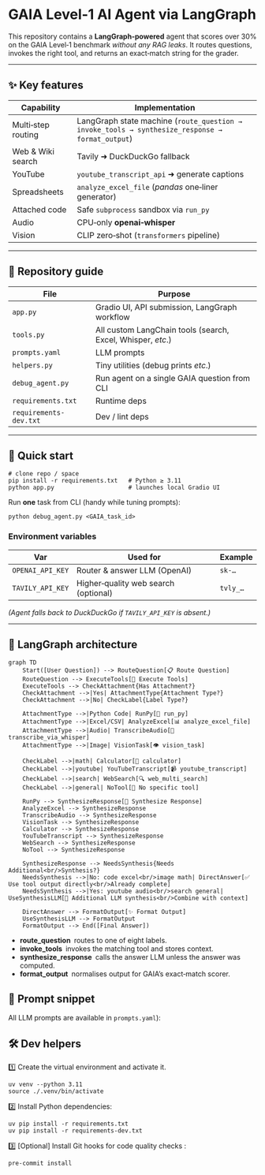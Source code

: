 # GAIA Level‑1 AI Agent via LangGraph

This repository contains a **LangGraph‑powered** agent that scores over 30% on the GAIA Level‑1 benchmark *without any RAG leaks*. It routes questions, invokes the right tool, and returns an exact‑match string for the grader.

---

## ✨ Key features

| Capability | Implementation |
|------------|---------------|
| Multi‑step routing | LangGraph state machine (`route_question → invoke_tools → synthesize_response → format_output`) |
| Web & Wiki search | Tavily ➜ DuckDuckGo fallback |
| YouTube | `youtube_transcript_api` ➜ generate captions |
| Spreadsheets | `analyze_excel_file` (*pandas* one‑liner generator) |
| Attached code | Safe `subprocess` sandbox via `run_py` |
| Audio | CPU‑only **openai‑whisper** |
| Vision | CLIP zero‑shot (`transformers` pipeline) |

---

## 📂 Repository guide

| File | Purpose |
|------|---------|
| `app.py` | Gradio UI, API submission, LangGraph workflow |
| `tools.py` | All custom LangChain tools (search, Excel, Whisper, *etc*.) |
| `prompts.yaml` | LLM prompts |
| `helpers.py` | Tiny utilities (debug prints *etc*.) |
| `debug_agent.py` | Run agent on a single GAIA question from CLI |
| `requirements.txt` | Runtime deps |
| `requirements-dev.txt` | Dev / lint deps |

---

## 🚀 Quick start

    # clone repo / space
    pip install -r requirements.txt   # Python ≥ 3.11
    python app.py                     # launches local Gradio UI

Run **one** task from CLI (handy while tuning prompts):

    python debug_agent.py <GAIA_task_id>

### Environment variables

| Var | Used for | Example |
|-----|----------|---------|
| `OPENAI_API_KEY` | Router & answer LLM (OpenAI) | `sk‑…` |
| `TAVILY_API_KEY` | Higher‑quality web search (optional) | `tvly_…` |

*(Agent falls back to DuckDuckGo if `TAVILY_API_KEY` is absent.)*

---

## 🧩 LangGraph architecture

```mermaid
graph TD
    Start([User Question]) --> RouteQuestion[📋 Route Question]
    RouteQuestion --> ExecuteTools[🔧 Execute Tools]
    ExecuteTools --> CheckAttachment{Has Attachment?}
    CheckAttachment -->|Yes| AttachmentType{Attachment Type?}
    CheckAttachment -->|No| CheckLabel{Label Type?}

    AttachmentType -->|Python Code| RunPy[🐍 run_py]
    AttachmentType -->|Excel/CSV| AnalyzeExcel[📊 analyze_excel_file]
    AttachmentType -->|Audio| TranscribeAudio[🎵 transcribe_via_whisper]
    AttachmentType -->|Image| VisionTask[👁️ vision_task]

    CheckLabel -->|math| Calculator[🧮 calculator]
    CheckLabel -->|youtube| YouTubeTranscript[📹 youtube_transcript]
    CheckLabel -->|search| WebSearch[🔍 web_multi_search]
    CheckLabel -->|general| NoTool[💭 No specific tool]

    RunPy --> SynthesizeResponse[🧠 Synthesize Response]
    AnalyzeExcel --> SynthesizeResponse
    TranscribeAudio --> SynthesizeResponse
    VisionTask --> SynthesizeResponse
    Calculator --> SynthesizeResponse
    YouTubeTranscript --> SynthesizeResponse
    WebSearch --> SynthesizeResponse
    NoTool --> SynthesizeResponse

    SynthesizeResponse --> NeedsSynthesis{Needs Additional<br/>Synthesis?}
    NeedsSynthesis -->|No: code excel<br/>image math| DirectAnswer[✅ Use tool output directly<br/>Already complete]
    NeedsSynthesis -->|Yes: youtube audio<br/>search general| UseSynthesisLLM[🤖 Additional LLM synthesis<br/>Combine with context]

    DirectAnswer --> FormatOutput[✨ Format Output]
    UseSynthesisLLM --> FormatOutput
    FormatOutput --> End([Final Answer])
```

- **route_question** routes to one of eight labels.
- **invoke_tools** invokes the matching tool and stores context.
- **synthesize_response** calls the answer LLM unless the answer was computed.
- **format_output** normalises output for GAIA’s exact‑match scorer.


## 📝 Prompt snippet

All LLM prompts are available in `prompts.yaml`):

## 🛠️ Dev helpers

1️⃣ Create the virtual environment and activate it.

```
uv venv --python 3.11
source ./.venv/bin/activate
```

2️⃣ Install Python dependencies:

```
uv pip install -r requirements.txt
uv pip install -r requirements-dev.txt
```

3️⃣ [Optional] Install Git hooks for code quality checks :

```
pre-commit install
```
